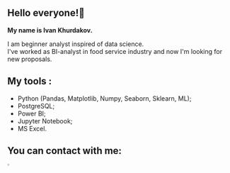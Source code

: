 ## Hello everyone!🙌

**My name is Ivan Khurdakov.** 

I am beginner analyst inspired of data science.  
I've worked as BI-analyst in food service industry and now I'm looking for new proposals.
  
## My tools :
* Python (Pandas, Matplotlib, Numpy, Seaborn, Sklearn, ML);
* PostgreSQL;
* Power BI;
* Jupyter Notebook;
* MS Excel.
## You can contact with me:  

<a href="https://praktikum.yandex.ru/"><img width=3% src="https://stihi.ru/pics/2022/08/06/5126.jpg"></a><br><br>
<p align=center>

